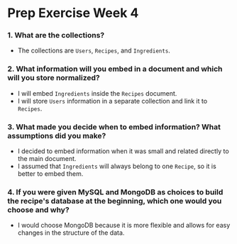 # Prep Exercise Week 4

### 1. What are the collections?
- The collections are `Users`, `Recipes`, and `Ingredients`.

### 2. What information will you embed in a document and which will you store normalized?
- I will embed `Ingredients` inside the `Recipes` document.
- I will store `Users` information in a separate collection and link it to `Recipes`.

### 3. What made you decide when to embed information? What assumptions did you make?
- I decided to embed information when it was small and related directly to the main document.
- I assumed that `Ingredients` will always belong to one `Recipe`, so it is better to embed them.

### 4. If you were given MySQL and MongoDB as choices to build the recipe's database at the beginning, which one would you choose and why?
- I would choose MongoDB because it is more flexible and allows for easy changes in the structure of the data.
